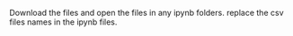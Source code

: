 Download the files and open the files in any ipynb folders.
replace the csv files names in the ipynb files.
